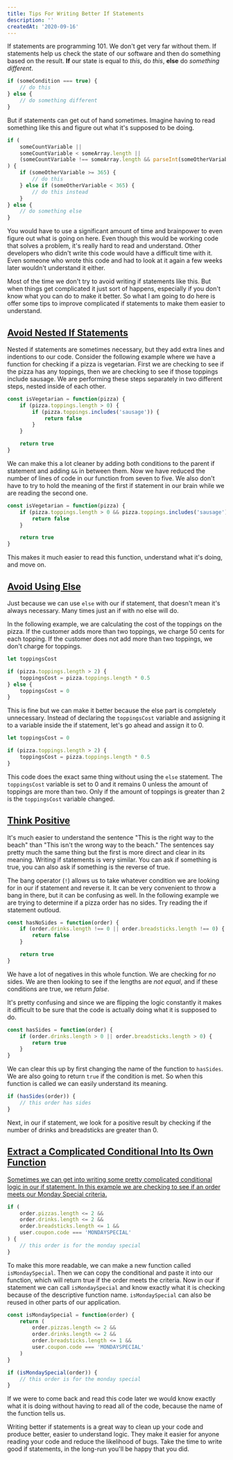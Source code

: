 ```yaml
---
title: Tips For Writing Better If Statements
description: ''
createdAt: '2020-09-16'
---
```


If statements are programming 101. We don't get very far without them. If statements help us check the state of our software and then do something based on the result. **If** our state is equal to _this_, do _this_, **else** do _something different_.

```javascript
if (someCondition === true) {
    // do this
} else {
    // do something different
}
```

But if statements can get out of hand sometimes. Imagine having to read something like this and figure out what it's supposed to be doing.

```javascript
if (
    someCountVariable ||
    someCountVariable < someArray.length ||
    (someCountVariable !== someArray.length && parseInt(someOtherVariable > 0))
) {
    if (someOtherVariable >= 365) {
        // do this
    } else if (someOtherVariable < 365) {
        // do this instead
    }
} else {
    // do something else
}
```

You would have to use a significant amount of time and brainpower to even figure out what is going on here. Even though this would be working code that solves a problem, it's really hard to read and understand. Other developers who didn't write this code would have a difficult time with it. Even someone who wrote this code and had to look at it again a few weeks later wouldn't understand it either.

Most of the time we don't try to avoid writing if statements like this. But when things get complicated it just sort of happens, especially if you don't know what you can do to make it better. So what I am going to do here is offer some tips to improve complicated if statements to make them easier to understand.

## <a href="#avoid-nested-if-statements" id="avoid-nested-if-statements">Avoid Nested If Statements</a>

Nested if statements are sometimes necessary, but they add extra lines and indentions to our code. Consider the following example where we have a function for checking if a pizza is vegetarian. First we are checking to see if the pizza has any toppings, then we are checking to see if those toppings include sausage. We are performing these steps separately in two different steps, nested inside of each other.

```javascript
const isVegetarian = function(pizza) {
    if (pizza.toppings.length > 0) {
        if (pizza.toppings.includes('sausage')) {
            return false
        }
    }

    return true
}
```

We can make this a lot cleaner by adding both conditions to the parent if statement and adding `&&` in between them. Now we have reduced the number of lines of code in our function from seven to five. We also don't have to try to hold the meaning of the first if statement in our brain while we are reading the second one.

```javascript
const isVegetarian = function(pizza) {
    if (pizza.toppings.length > 0 && pizza.toppings.includes('sausage')) {
        return false
    }

    return true
}
```

This makes it much easier to read this function, understand what it's doing, and move on.

## <a href="#avoid-using-else" id="avoid-using-else">Avoid Using Else</a>

Just because we can use `else` with our if statement, that doesn't mean it's always necessary. Many times just an if with no else will do.

In the following example, we are calculating the cost of the toppings on the pizza. If the customer adds more than two toppings, we charge 50 cents for each topping. If the customer does not add more than two toppings, we don't charge for toppings.

```javascript
let toppingsCost

if (pizza.toppings.length > 2) {
    toppingsCost = pizza.toppings.length * 0.5
} else {
    toppingsCost = 0
}
```

This is fine but we can make it better because the else part is completely unnecessary. Instead of declaring the `toppingsCost` variable and assigning it to a variable inside the if statement, let's go ahead and assign it to 0.

```javascript
let toppingsCost = 0

if (pizza.toppings.length > 2) {
    toppingsCost = pizza.toppings.length * 0.5
}
```

This code does the exact same thing without using the `else` statement. The `toppingsCost` variable is set to 0 and it remains 0 unless the amount of toppings are more than two. Only if the amount of toppings is greater than 2 is the `toppingsCost` variable changed.

## <a href="#think-positive" id="think-positive">Think Positive</a>

It's much easier to understand the sentence "This is the right way to the beach" than "This isn't the wrong way to the beach." The sentences say pretty much the same thing but the first is more direct and clear in its meaning. Writing if statements is very similar. You can ask if something is true, you can also ask if something is the reverse of true.

The bang operator (`!`) allows us to take whatever condition we are looking for in our if statement and reverse it. It can be very convenient to throw a bang in there, but it can be confusing as well. In the following example we are trying to determine if a pizza order has no sides. Try reading the if statement outloud.

```javascript
const hasNoSides = function(order) {
    if (order.drinks.length !== 0 || order.breadsticks.length !== 0) {
        return false
    }

    return true
}
```

We have a lot of negatives in this whole function. We are checking for _no_ sides. We are then looking to see if the lengths are _not equal_, and if these conditions are true, we return _false_.

It's pretty confusing and since we are flipping the logic constantly it makes it difficult to be sure that the code is actually doing what it is supposed to do.

```javascript
const hasSides = function(order) {
    if (order.drinks.length > 0 || order.breadsticks.length > 0) {
        return true
    }
}
```

We can clear this up by first changing the name of the function to `hasSides`. We are also going to return `true` if the condition is met. So when this function is called we can easily understand its meaning.

```javascript
if (hasSides(order)) {
    // this order has sides
}
```

Next, in our if statement, we look for a positive result by checking if the number of drinks and breadsticks are greater than 0.

## <a href="#extract-a-complicated-conditional-into-its-own-function" id="extract-a-complicated-conditional-into-its-own-function">Extract a Complicated Conditional Into Its Own Function

Sometimes we can get into writing some pretty complicated conditional logic in our if statement. In this example we are checking to see if an order meets our Monday Special criteria.

```javascript
if (
    order.pizzas.length <= 2 &&
    order.drinks.length <= 2 &&
    order.breadsticks.length <= 1 &&
    user.coupon.code === 'MONDAYSPECIAL'
) {
    // this order is for the monday special
}
```

To make this more readable, we can make a new function called `isMondaySpecial`. Then we can copy the conditional and paste it into our function, which will return true if the order meets the criteria. Now in our if statement we can call `isMondaySpecial` and know exactly what it is checking because of the descriptive function name. `isMondaySpecial` can also be reused in other parts of our application.

```javascript
const isMondaySpecial = function(order) {
    return (
        order.pizzas.length <= 2 &&
        order.drinks.length <= 2 &&
        order.breadsticks.length <= 1 &&
        user.coupon.code === 'MONDAYSPECIAL'
    )
}

if (isMondaySpecial(order)) {
    // this order is for the monday special
}
```

If we were to come back and read this code later we would know exactly what it is doing without having to read all of the code, because the name of the function tells us.

Writing better if statements is a great way to clean up your code and produce better, easier to understand logic. They make it easier for anyone reading your code and reduce the likelihood of bugs. Take the time to write good if statements, in the long-run you'll be happy that you did.
